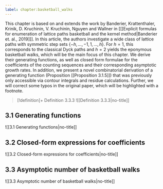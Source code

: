 ```yaml
---
label: chapter:basketball_walks
---
```

This chapter is based on and extends the work by Banderier, Krattenthaler, Krinik, D. Kruchinin, V. Kruchinin, Nguyen and Wallner in \[[[Explicit formulas for enumeration of lattice paths basketball and the kernel method|Banderier et. al., 2019]]\]. 
In this article, the authors investigate a wide class of lattice paths with symmetric step sets $\{-h,\dots,-1,1,\dots,h\}$. 
For $h = 1$, this corresponds to the classical Dyck paths and $h = 2$ yields the eponymous basketball walks, which will be the main focus of this chapter. 
We derive their generating functions, as well as closed form formulae for the coefficients of the counting sequences and their corresponding asymptotic growth rates. In addition, we present a novel combinatorial derivation of a generating function (Proposition [[Proposition 3.1.5]]) that was previously only accessible via contour integrals and residue calculations.
Further, we will correct some typos in the original paper, which will be highlighted with a footnote.

> [!definition]+ Definition 3.3.3
> ![[Definition 3.3.3|no-title]]


## 3.1 Generating functions

![[3.1 Generating functions|no-title]]

## 3.2 Closed-form expressions for coefficients

![[3.2 Closed-form expressions for coefficients|no-title]]

## 3.3 Asymptotic number of basketball walks

![[3.3 Asymptotic number of basketball walks|no-title]]

